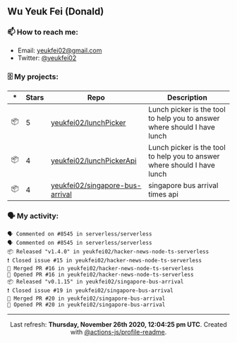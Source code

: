 ## Wu Yeuk Fei (Donald)

### 📫 How to reach me:

- Email: [yeukfei02@gmail.com](yeukfei02@gmail.com)
- Twitter: [@yeukfei02](https://twitter.com/yeukfei02)

### 🗄 My projects:

|*|Stars|Repo|Description|
|---|---|---|---|
| 📦 | 5 | [yeukfei02/lunchPicker](https://github.com/yeukfei02/lunchPicker) | Lunch picker is the tool to help you to answer where should I have lunch |
| 📦 | 4 | [yeukfei02/lunchPickerApi](https://github.com/yeukfei02/lunchPickerApi) | Lunch picker is the tool to help you to answer where should I have lunch |
| 📦 | 4 | [yeukfei02/singapore-bus-arrival](https://github.com/yeukfei02/singapore-bus-arrival) | singapore bus arrival times api |

### 🗣 My activity:

```
🗣 Commented on #8545 in serverless/serverless
🗣 Commented on #8545 in serverless/serverless
📦 Released "v1.4.0" in yeukfei02/hacker-news-node-ts-serverless
❗️ Closed issue #15 in yeukfei02/hacker-news-node-ts-serverless
🎉 Merged PR #16 in yeukfei02/hacker-news-node-ts-serverless
💪 Opened PR #16 in yeukfei02/hacker-news-node-ts-serverless
📦 Released "v0.1.15" in yeukfei02/singapore-bus-arrival
❗️ Closed issue #19 in yeukfei02/singapore-bus-arrival
🎉 Merged PR #20 in yeukfei02/singapore-bus-arrival
💪 Opened PR #20 in yeukfei02/singapore-bus-arrival
```

<!-- <img src="https://github-readme-stats.vercel.app/api?username=yeukfei02&show_icons=true&count_private=true&theme=radical" />

<img src="https://github-readme-stats.vercel.app/api/top-langs/?username=yeukfei02&theme=radical" /> -->

---

<p align="center">Last refresh: <b>Thursday, November 26th 2020, 12:04:25 pm UTC</b>. Created with <a href=https://github.com/marketplace/actions/profile-readme>@actions-js/profile-readme</a>.</p>
